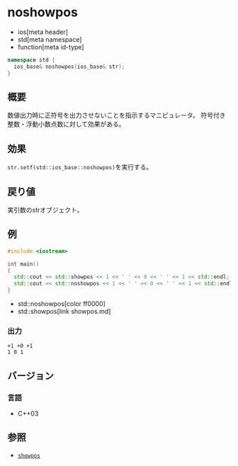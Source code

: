 # noshowpos
* ios[meta header]
* std[meta namespace]
* function[meta id-type]

```cpp
namespace std {
  ios_base& noshowpos(ios_base& str);
}
```

## 概要
数値出力時に正符号を出力させないことを指示するマニピュレータ。
符号付き整数・浮動小数点数に対して効果がある。

## 効果
`str.setf(std::ios_base::noshowpos)`を実行する。

## 戻り値
実引数のstrオブジェクト。

## 例
```cpp example
#include <iostream>

int main()
{
  std::cout << std::showpos << 1 << ' ' << 0 << ' ' << 1 << std::endl;
  std::cout << std::noshowpos << 1 << ' ' << 0 << ' ' << 1 << std::endl;
}
```
* std::noshowpos[color ff0000]
* std::showpos[link showpos.md]

### 出力
```
+1 +0 +1
1 0 1
```

## バージョン
### 言語
- C++03

## 参照
- [`showpos`](showpos.md)
